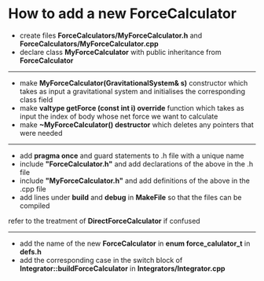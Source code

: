 # How to add a new ForceCalculator


* create files **ForceCalculators/MyForceCalculator.h** and **ForceCalculators/MyForceCalculator.cpp**
* declare class **MyForceCalculator** with public inheritance from **ForceCalculator**
---------------------
* make **MyForceCalculator(GravitationalSystem& s)** constructor which takes as input a gravitational system and initialises the corresponding class field
* make **valtype getForce (const int i) override** function which takes as input the index of body whose net force we want to calculate
* make **~MyForceCalculator() destructor** which deletes any pointers that were needed
---------------------
* add **pragma once** and guard statements to .h file with a unique name
* include **"ForceCalculator.h"** and add declarations of the above in the .h file
* include **"MyForceCalculator.h"** and add definitions of the above in the .cpp file
* add lines under **build** and **debug** in **MakeFile** so that the files can be compiled

refer to the treatment of **DirectForceCalculator** if confused

---------------------
* add the name of the new **ForceCalculator** in **enum force_calulator_t** in **defs.h**
* add the corresponding case in the switch block of **Integrator::buildForceCalculator** in **Integrators/Integrator.cpp**
